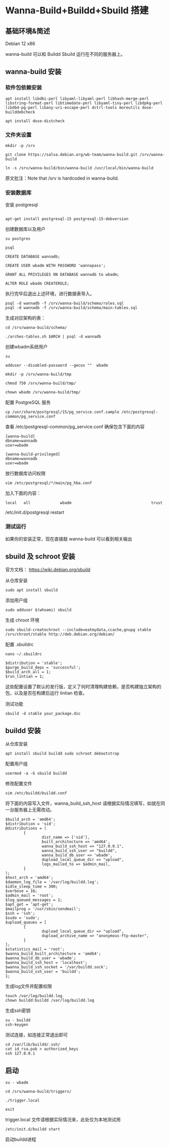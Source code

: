 # Wanna-Build+Buildd+Sbuild 搭建


## 基础环境&简述

Debian 12 x86

wanna-build 可以和 Buildd  Sbuild 运行在不同的服务器上。

## wanna-build 安装

### 软件包依赖安装

```
apt install libdbi-perl libyaml-libyaml-perl libhash-merge-perl libstring-format-perl libtimedate-perl libyaml-tiny-perl libdpkg-perl libdbd-pg-perl libany-uri-escape-perl dctrl-tools moreutils dose-builddebcheck

apt install dose-distcheck

```

### 文件夹设置

```
mkdir -p /srv

git clone https://salsa.debian.org/wb-team/wanna-build.git /srv/wanna-build

ln -s /srv/wanna-build/bin/wanna-build /usr/local/bin/wanna-build
```


原文批注：Note that /srv is hardcoded in wanna-build.


### 安装数据库 


安装 postgresql

```

apt-get install postgresql-15 postgresql-15-debversion

```

创建数据库以及用户

```
su postgres

psql

CREATE DATABASE wannadb;

CREATE USER wbadm WITH PASSWORD 'wannapass';

GRANT ALL PRIVILEGES ON DATABASE wannadb to wbadm;

ALTER ROLE wbadm CREATEROLE;

```

执行完毕后退出上述环境，进行数据表导入。

```
psql -d wannadb -f /srv/wanna-build/schema/roles.sql
psql -d wannadb -f /srv/wanna-build/schema/main-tables.sql
```

生成对应架构的表：
```
cd /srv/wanna-build/schema/

./arches-tables.sh $ARCH | psql -d wannadb
```

创建wbadm系统用户

```
su

adduser --disabled-password --gecos ""  wbadm

mkdir -p /srv/wanna-build/tmp

chmod 750 /srv/wanna-build/tmp/

chown wbadm /srv/wanna-build/tmp/

```


配置 PostgreSQL 服务
```
cp /usr/share/postgresql/15/pg_service.conf.sample /etc/postgresql-common/pg_service.conf
```

查看 /etc/postgresql-common/pg_service.conf 确保包含下面的内容

```
[wanna-build]
dbname=wannadb
user=wbadm

[wanna-build-privileged]
dbname=wannadb
user=wbadm
```

放行数据库访问权限

```
vim /etc/postgresql/*/main/pg_hba.conf
```

加入下面的内容：

```
local   all             wbadm                                   trust
```

/etc/init.d/postgresql restart


### 测试运行


如果你的安装正常，现在直接敲 wanna-build 可以看到相关输出



## sbuild 及 schroot 安装

官方文档： https://wiki.debian.org/sbuild

从仓库安装
```
sudo apt install sbuild
```
添加用户组
```
sudo adduser $(whoami) sbuild
```
生成 chroot 环境
```
sudo sbuild-createchroot --include=eatmydata,ccache,gnupg stable /srv/chroot/stable http://deb.debian.org/debian/
```

配置 .sbuildrc
```
nano ~/.sbuildrc
```
```
$distribution = 'stable';
$purge_build_deps = 'successful';
$build_arch_all = 1;
$run_lintian = 1;
```
这些配置设置了默认的发行版，定义了何时清理构建依赖，是否构建独立架构的包，以及是否在构建后运行 lintian 检查。

测试功能
```
sbuild -d stable your_package.dsc
```

## buildd 安装


从仓库安装
```
apt install sbuild buildd sudo schroot debootstrap
```
配置用户组
```
usermod -a -G sbuild buildd
```

修改配置文件
```
vim /etc/buildd/buildd.conf
```

将下面的内容写入文件，wanna_build_ssh_host 请根据实际情况填写，如就在同一台服务器上无需改动。
```
$build_arch = 'amd64';
$distribution = 'sid';
@distributions = (
        {
                dist_name => ['sid'],
                built_architecture => 'amd64',
                wanna_build_ssh_host => "127.0.0.1",
                wanna_build_ssh_user => "buildd",
                wanna_build_db_user => 'wbadm',
                dupload_local_queue_dir => "upload",
                logs_mailed_to => $admin_mail,
        }
);
$host_arch = 'amd64';
$daemon_log_file = '/var/log/buildd.log';
$idle_sleep_time = 300;
$verbose = 16;
$admin_mail = 'root';
$log_queued_messages = 1;
$apt_get = 'apt-get';
$mailprog = '/usr/sbin/sendmail';
$ssh = 'ssh';
$sudo = 'sudo';
$upload_queues = [
        {
                dupload_local_queue_dir => "upload",
                dupload_archive_name => "anonymous-ftp-master",
        }
];
$statistics_mail = 'root';
$wanna_build_built_architecture = 'amd64';
$wanna_build_db_user = 'wbadm';
$wanna_build_ssh_host = 'localhost';
$wanna_build_ssh_socket = '/var/buildd.sock';
$wanna_build_ssh_user = 'buildd';
1;
```
生成log文件并配置权限
```
touch /var/log/buildd.log
chown buildd:buildd /var/log/buildd.log
```
生成ssh密钥
```
su - buildd
ssh-keygen
```
测试连接，如连接正常退出即可
```
cd /var/lib/buildd/.ssh/
cat id_rsa.pub > authorized_keys
ssh 127.0.0.1
```


## 启动

```
su - wbadm

cd /srv/wanna-build/triggers/

./trigger.local

exit
```

trigger.local 文件请根据实际情况来，此处仅为本地测试用

```
/etc/init.d/buildd start
```
启动buildd进程